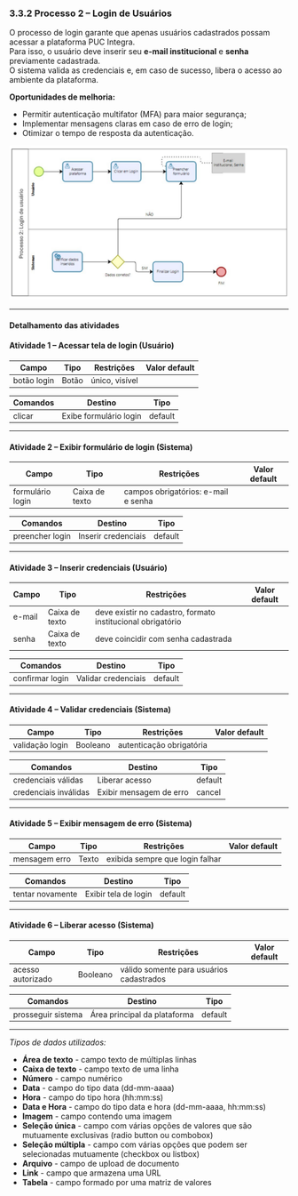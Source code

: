 ### 3.3.2 Processo 2 – Login de Usuários

O processo de login garante que apenas usuários cadastrados possam acessar a plataforma PUC Integra.  
Para isso, o usuário deve inserir seu **e-mail institucional** e **senha** previamente cadastrada.  
O sistema valida as credenciais e, em caso de sucesso, libera o acesso ao ambiente da plataforma.  

**Oportunidades de melhoria:**  
- Permitir autenticação multifator (MFA) para maior segurança;  
- Implementar mensagens claras em caso de erro de login;  
- Otimizar o tempo de resposta da autenticação.  

![PROCESSO 2 - Login de Usuários](../images/p2_login.JPG "Modelo BPMN do Processo 2.")

---

#### Detalhamento das atividades  

#### Atividade 1 – Acessar tela de login (Usuário)

| **Campo**        | **Tipo**        | **Restrições**            | **Valor default** |
|-------------------|-----------------|---------------------------|-------------------|
| botão login       | Botão           | único, visível            |                   |

| **Comandos**       | **Destino**            | **Tipo**   |
|--------------------|-------------------------|------------|
| clicar             | Exibe formulário login | default    |

---

#### Atividade 2 – Exibir formulário de login (Sistema)

| **Campo**          | **Tipo**        | **Restrições**                               | **Valor default** |
|---------------------|-----------------|----------------------------------------------|-------------------|
| formulário login    | Caixa de texto  | campos obrigatórios: e-mail e senha          |                   |

| **Comandos**       | **Destino**             | **Tipo**   |
|--------------------|--------------------------|------------|
| preencher login    | Inserir credenciais      | default    |

---

#### Atividade 3 – Inserir credenciais (Usuário)

| **Campo**     | **Tipo**        | **Restrições**                                                | **Valor default** |
|---------------|-----------------|---------------------------------------------------------------|-------------------|
| e-mail        | Caixa de texto  | deve existir no cadastro, formato institucional obrigatório   |                   |
| senha         | Caixa de texto  | deve coincidir com senha cadastrada                           |                   |

| **Comandos**       | **Destino**                  | **Tipo**   |
|--------------------|-------------------------------|------------|
| confirmar login    | Validar credenciais           | default    |

---

#### Atividade 4 – Validar credenciais (Sistema)

| **Campo**            | **Tipo**     | **Restrições**                        | **Valor default** |
|-----------------------|--------------|---------------------------------------|-------------------|
| validação login       | Booleano     | autenticação obrigatória              |                   |

| **Comandos**         | **Destino**                   | **Tipo**   |
|----------------------|--------------------------------|------------|
| credenciais válidas  | Liberar acesso                 | default    |
| credenciais inválidas| Exibir mensagem de erro        | cancel     |

---

#### Atividade 5 – Exibir mensagem de erro (Sistema)

| **Campo**        | **Tipo**      | **Restrições**                       | **Valor default** |
|-------------------|---------------|--------------------------------------|-------------------|
| mensagem erro     | Texto         | exibida sempre que login falhar      |                   |

| **Comandos**       | **Destino**            | **Tipo**   |
|--------------------|-------------------------|------------|
| tentar novamente   | Exibir tela de login    | default    |

---

#### Atividade 6 – Liberar acesso (Sistema)

| **Campo**        | **Tipo**       | **Restrições**                          | **Valor default** |
|-------------------|----------------|-----------------------------------------|-------------------|
| acesso autorizado | Booleano       | válido somente para usuários cadastrados|                   |

| **Comandos**       | **Destino**             | **Tipo**   |
|--------------------|--------------------------|------------|
| prosseguir sistema | Área principal da plataforma | default |
---

_Tipos de dados utilizados:_  

* **Área de texto** - campo texto de múltiplas linhas  
* **Caixa de texto** - campo texto de uma linha  
* **Número** - campo numérico  
* **Data** - campo do tipo data (dd-mm-aaaa)  
* **Hora** - campo do tipo hora (hh:mm:ss)  
* **Data e Hora** - campo do tipo data e hora (dd-mm-aaaa, hh:mm:ss)  
* **Imagem** - campo contendo uma imagem  
* **Seleção única** - campo com várias opções de valores que são mutuamente exclusivas (radio button ou combobox)  
* **Seleção múltipla** - campo com várias opções que podem ser selecionadas mutuamente (checkbox ou listbox)  
* **Arquivo** - campo de upload de documento  
* **Link** - campo que armazena uma URL  
* **Tabela** - campo formado por uma matriz de valores  